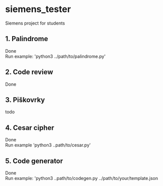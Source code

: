 # siemens_tester

Siemens project for students

## 1. Palindrome

Done  
Run example: 'python3 ../path/to/palindrome.py'

## 2. Code review

Done  

## 3. Piškovrky

todo  

## 4. Cesar cipher

Done  
Run example 'python3 ..path/to/cesar.py'

## 5. Code generator

Done  
Run example: 'python3 ..path/to/codegen.py ../path/to/your/template.json

